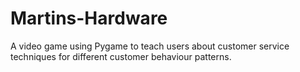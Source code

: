 # Martins-Hardware
A video game using Pygame to teach users about customer service techniques for different customer behaviour patterns. 
